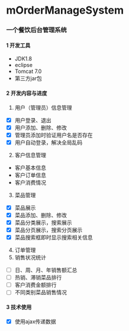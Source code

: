 ﻿# mOrderManageSystem

### 一个餐饮后台管理系统

#### 1 开发工具

 - JDK1.8
 - eclipse
 - Tomcat 7.0
 - 第三方jar包

#### 2 开发内容与进度
1. 用户（管理员）信息管理
 - [x] 用户登录、退出
 - [x] 用户添加、删除、修改
 - [x] 管理员添加时验证用户名是否存在
 - [x] 用户自动登录，解决全局乱码
2. 客户信息管理

- 客户基本信息
- 客户订单信息
- 客户消费情况
3. 菜品管理
 - [x] 菜品展示
 - [x] 菜品添加、删除、修改
 - [x] 菜品分类展示，搜索展示
 - [x] 菜品分页展示，搜索分页展示
 - [x] 菜品搜索框即时显示搜索相关信息
4. 订单管理
5. 销售状况统计
 - [ ] 日、周、月、年销售额汇总
 - [ ] 热销、滞销菜品排行
 - [ ] 客户消费金额排行
 - [ ] 不同类别菜品销售情况

#### 3 技术使用

- [x] 使用ajax传递数据